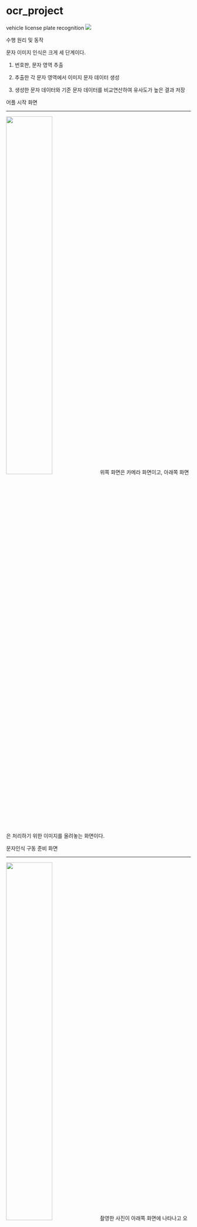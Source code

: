 # ocr_project
vehicle license plate recognition
<img src="https://user-images.githubusercontent.com/42017128/71764235-79fc5a00-2f28-11ea-9427-177215d19937.png">

수행 원리 및 동작


문자 이미지 인식은 크게 세 단계이다.

1.  번호판, 문자 영역 추출

2.  추출한 각 문자 영역에서 이미지 문자 데이터 생성

3.  생성한 문자 데이터와 기준 문자 데이터를 비교연산하여 유사도가 높은
    결과 저장

  어플 시작 화면                                                        
  --------------------------------------------------------------------- ---------------------------------------------------------------------------------------
  <img src="media/image1.jpg" width="50%" height="50%">
  위쪽 화면은 카메라 화면이고, 아래쪽 화면은 처리하기 위한 이미지를 올려놓는 화면이다. 

  문자인식 구동 준비 화면                                                 
  ----------------------------------------------------------------------- ---------------------------------------------------------------------------------------------------
  <img src="media/image2.jpg" width="50%" height="50%">
  촬영한 사진이 아래쪽 화면에 나타나고 오른쪽 아래 종이비행기 버튼을 터치하면 이미지 처리가 실행됨.

  문자 인식 과정 로딩  | 
  ----|----|----|----
 || |
   <img src="media/image3.jpg" width="50%" height="50%">  |  <img src="media/image4.jpg" width="50%" height="50%"> |   <img src="media/image5.jpg" width="50%" height="50%"> |   <img src="media/image6.jpg" width="50%" height="50%">

|  이미지 처리과정 시작 | 가우시안 블러 | 이진화 | 이미지 처리 후 저장 | 
| ---------- | :--------- | :----------: | ----------: |
| <img src="media/image3.jpg" width="50%" height="50%">     | <img src="media/image4.jpg" width="50%" height="50%">      | <img src="media/image5.jpg" width="50%" height="50%">       |  <img src="media/image6.jpg" width="50%" height="50%">     |

문자 인식 결과                   |                                  
----------------------------------|----------------------------------
                                  |OCR 처리 결과 창이다. 분석결과와 
                                  | 총 처리 시간이 나타나고          
                                  | 상세보기를 누를 경우 처리 과정과 
                                  | 그 시간을 확인할 수 있다.        
                                  |                                  
                                  | 총 처리 시간은 이미지를          
                                  | 내부저장소에 저장하는 것까지     
                                  | 포함한 시간이기에 2초정도로      
                                  | 걸린다. 하지만 OCR 을 수행하는   
                                  | 시간은 110ms 정도 소요되는 것이  
                                  | 확인 가능하며 대부분의           
                                  | 처리시간은 파일을 저장하는데     
                                  | 소요된다.                        


[과정 상세 설명 ]{.smallcaps}

  가우시안 블러 처리 (35ms)                                                           
  ----------------------------------------------------------------------------------- -----------------------------------------------------------------------------------------------------------------------------------------------------------------------------------------------------------------------------------------------------------
   <img src="media/image8.jpg" width="50%" height="50%">  가우시안 블러 처리는 안드로이드 내부 라이브러리인 RenderScript를 사용해서 처리했다. 가우시안 블러는 이미지의 노이즈를 제거해주는 효과적인 필터이다. 표준편차를 크게 할 경우 이미지가 뭉게 지는 현상이 나타나서 적절한 값(2)을 사용해서 노이즈를 제거했다.

+----------------------------------+----------------------------------+
| 그레이 스케일, 이진화 처리       |                                  |
| (26ms)                           |                                  |
+==================================+==================================+
| ![](me                           | 원본 이미지파일을 intArray       |
| dia/image9.jpeg){width="2.675in" | 형태로 JNI로 보내고 grayscale 과 |
| height="3.575in"}                | binarize를 했다.                 |
|                                  |                                  |
|                                  |                                  |
+----------------------------------+----------------------------------+

+----------------------------------+----------------------------------+
| 문자 인식 처리 (49ms)            |                                  |
+==================================+==================================+
| ![](media/image10.jp             | JNI에서 번호판 영역 검출, 문자   |
| eg){width="2.8333333333333335in" | 영역 검출, 개별 문자 영역 검출,  |
| height="3.783333333333333in"}    | 각 문자 템플릿 매칭을 통해       |
|                                  | 이미지의 문자를 인식한다.        |
+----------------------------------+----------------------------------+
| 번호판 문자 영역 추출은 3단계를  |                                  |
| 걸쳐서 진행된다                  |                                  |
|                                  |                                  |
| 1.  번호판 영역, 문자 데이터     |                                  |
|     높이 추출                    |                                  |
|                                  |                                  |
| 2.  번호판 왼쪽 경계부터 x축을   |                                  |
|     따라 이동하면서 개별 문자    |                                  |
|     영역 탐색                    |                                  |
|                                  |                                  |
| 3.  개별 문자 영역을 y축을 따라  |                                  |
|     이동하면서 개별 문자의       |                                  |
|     정확한 영역 탐색             |                                  |
|                                  |                                  |
| ![](media/image11.               |                                  |
| png){width="6.268055555555556in" |                                  |
| height="1.8319444444444444in"}   |                                  |
+----------------------------------+----------------------------------+
